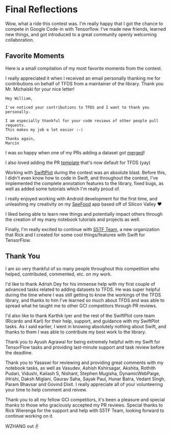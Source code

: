 # Final Reflections

Wow, what a ride this contest was. I'm really happy that I got the chance to compete in Google Code-in with Tensorflow. I've made new friends, learned new things, and got introduced to a great community openly welcoming collaboration.


## Favorite Moments
Here is a small compilation of my most favorite moments from the contest.

I really appreciated it when I received an email personally thanking me for contributions on behalf of TFDS from a maintainer of the library. Thank you Mr. Michalski for your nice letter!
```text
Hey William,

I've noticed your contributions to TFDS and I want to thank you personally.

I am especially thankful for your code reviews of other people pull requests.
This makes my job a lot easier :-)

Thanks again,
Marcin
```

I was so happy when one of my PRs adding a dataset got [merged](https://github.com/tensorflow/datasets/pull/1290)!

I also loved adding the PR [template](https://github.com/tensorflow/datasets/pull/1383) that's now default for TFDS (yay)

Working with [SwiftPlot](https://github.com/KarthikRIyer/swiftplot) during the contest was an absolute blast. Before this, I didn't even know how to code in Swift, and throughout the contest, I've implemented the complete annotation features to the library, fixed bugs, as well as added some tutorials which I'm really proud of.

I really enjoyed working with Android development for the first time, and unleashing my creativity on my [SeeFood](https://github.com/WilliamHYZhang/SeeFood) app based off of Silicon Valley :heart:

I liked being able to learn new things and potentially impact others through the creation of my many notebook tutorials and projects as well.

Finally, I'm really excited to continue with [S5TF Team](https://github.com/s5tf-team), a new organization that Rick and I created for some cool things/features with Swift for TensorFlow.

## Thank You

I am so very thankful of so many people throughout this competition who helped, contributed, commented, etc. on my work.

I'd like to thank Adrish Dey for his immense help with my first couple of advanced tasks related to adding datasets to TFDS. He was super helpful during the time where I was still getting to know the workings of the TFDS library, and thanks to him I've learned so much about TFDS and was able to spread what he taught me to other GCI competitors through PR reviews.

I'd also like to thank Karthik Iyer and the rest of the SwiftPlot core team (Ricardo and Karl) for their help, support, and guidance with my SwiftPlot tasks. As I said earlier, I went in knowing absolutely nothing about Swift, and thanks to them I was able to contribute my best work to the library.

Thank you to Ayush Agrawal for being extremely helpful with my Swift for TensorFlow tasks and providing last-minute support and task review before the deadline.

Thank you to Yasaswi for reviewing and providing great comments with my notebook tasks, as well as Vasudev, Ashish Kshirsagar, Akshita, Rothith Pudari, Vidushi, Kailash S, Nishant, Stephen Mugisha, DynamicWebPaige, iHrishi, Daksh Miglani, Gaurav Saha, Sayak Paul, Hunar Batra, Vedant Singh, Param Bhavsar and Govind Dixit. I really appreciate all of your volunteering your time to help comment and reivew.

Thank you to all my fellow GCI competitors, it's been a pleasure and special thanks to those who graciously accepted my PR reviews. Special thanks to Rick Wierenga for the support and help with S5TF Team, looking forward to continue working on it.

WZHANG out :v:
